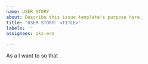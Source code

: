 ```yaml
---
name: USER STORY
about: Describe this issue template's purpose here.
title: 'USER STORY: <TITLE>'
labels: ''
assignees: oks-erm

---
```


As a <role> I want to <capability> so that <benefit>.
